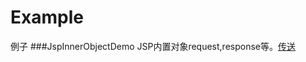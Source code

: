 # Example
例子
###JspInnerObjectDemo
JSP内置对象request,response等。[传送](http://www.cnblogs.com/shiy/p/6830090.html)
